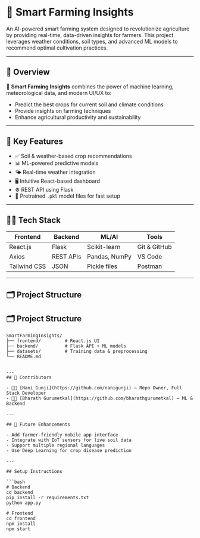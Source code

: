 # 🌾 Smart Farming Insights

An AI-powered smart farming system designed to revolutionize agriculture by providing real-time, data-driven insights for farmers. This project leverages weather conditions, soil types, and advanced ML models to recommend optimal cultivation practices.

---

## 🚀 Overview

🌱 **Smart Farming Insights** combines the power of machine learning, meteorological data, and modern UI/UX to:
- Predict the best crops for current soil and climate conditions
- Provide insights on farming techniques
- Enhance agricultural productivity and sustainability

---

## 🧠 Key Features

- ✅ Soil & weather-based crop recommendations
- 📊 ML-powered predictive models
- 🌤️ Real-time weather integration
- 🖥️ Intuitive React-based dashboard
- ⚙️ REST API using Flask
- 🧪 Pretrained `.pkl` model files for fast setup

---

## 👨‍💻 Tech Stack

| Frontend | Backend | ML/AI | Tools |
|----------|---------|-------|-------|
| React.js | Flask   | Scikit-learn | Git & GitHub |
| Axios    | REST APIs | Pandas, NumPy | VS Code |
| Tailwind CSS | JSON | Pickle files | Postman |

---

## 🗂️ Project Structure

## 🗂️ Project Structure

```text
SmartFarmingInsights/
├── frontend/         # React.js UI
├── backend/          # Flask API + ML models
├── datasets/         # Training data & preprocessing
└── README.md


---
## 👥 Contributors

- 👨‍💻 [Nani Gunji](https://github.com/nanigunji) – Repo Owner, Full Stack Developer  
- 👨‍🔬 [Bharath Gurumetkal](https://github.com/bharathgurumetkal) – ML & Backend  

---

## 📌 Future Enhancements

- Add farmer-friendly mobile app interface 
- Integrate with IoT sensors for live soil data 
- Support multiple regional languages
- Use Deep Learning for crop disease prediction 

---

## Setup Instructions

```bash
# Backend
cd backend
pip install -r requirements.txt
python app.py

# Frontend
cd frontend
npm install
npm start

